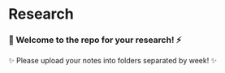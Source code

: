 # Research

### :wave: Welcome to the repo for your research! :zap: </br>
:sparkles: Please upload your notes into folders separated by week! :sparkles:
